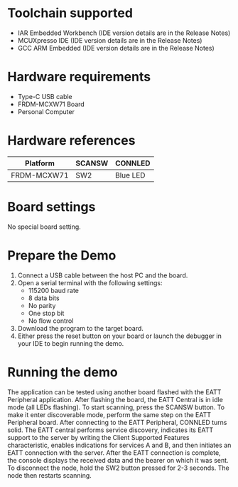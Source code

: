 Toolchain supported
===================
- IAR Embedded Workbench (IDE version details are in the Release Notes)
- MCUXpresso IDE (IDE version details are in the Release Notes)
- GCC ARM Embedded (IDE version details are in the Release Notes)

Hardware requirements
=====================
- Type-C USB cable
- FRDM-MCXW71 Board
- Personal Computer

Hardware references
=====================

| Platform                 | SCANSW      | CONNLED   |
| ------------------------ | ----------- | --------  |
| FRDM-MCXW71              | SW2         | Blue LED  |

Board settings
============
No special board setting.

Prepare the Demo
================
1.  Connect a USB cable between the host PC and the board.
2.  Open a serial terminal with the following settings:
    - 115200 baud rate
    - 8 data bits
    - No parity
    - One stop bit
    - No flow control
3.  Download the program to the target board.
4.  Either press the reset button on your board or launch the debugger in your IDE to begin running the demo.

Running the demo
================
The application can be tested using another board flashed with the EATT Peripheral application.
After flashing the board, the EATT Central is in idle mode (all LEDs flashing).
To start scanning, press the SCANSW button. To make it enter discoverable mode, perform the same step on the EATT Peripheral board.
After connecting to the EATT Peripheral, CONNLED turns solid. The EATT central performs service discovery, indicates its EATT support to the server by writing the Client Supported Features characteristic, enables indications for services A and B, and then initiates an EATT connection with the server.
After the EATT connection is complete, the console displays the received data and the bearer on which it was sent. To disconnect the node, hold the SW2 button pressed for 2-3 seconds. The node then restarts scanning.